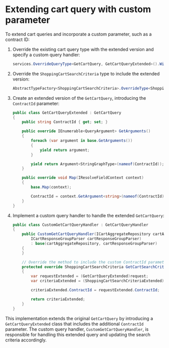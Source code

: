 # Extending cart query with custom parameter


To extend cart queries and incorporate a custom parameter, such as a contract ID:



1. Override the existing cart query type with the extended version and specify a custom query handler:

    ```csharp
    services.OverrideQueryType<GetCartQuery, GetCartQueryExtended>().WithQueryHandler<CustomGetCartQueryHandler>();
    ```

1. Override the `ShoppingCartSearchCriteria` type to include the extended version:

    ```csharp
    AbstractTypeFactory<ShoppingCartSearchCriteria>.OverrideType<ShoppingCartSearchCriteria, ShoppingCartSearchCriteriaExtended>();
    ```

1. Create an extended version of the `GetCartQuery`, introducing the `ContractId` parameter:

    ```csharp
    public class GetCartQueryExtended : GetCartQuery
    {
        public string ContractId { get; set; }

        public override IEnumerable<QueryArgument> GetArguments()
        {
            foreach (var argument in base.GetArguments())
            {
                yield return argument;
            }

            yield return Argument<StringGraphType>(nameof(ContractId));
        }

        public override void Map(IResolveFieldContext context)
        {
            base.Map(context);

            ContractId = context.GetArgument<string>(nameof(ContractId));
        }
    }
    ```


1. Implement a custom query handler to handle the extended `GetCartQuery`:

    ```csharp
    public class CustomGetCartQueryHandler : GetCartQueryHandler
    {
        public CustomGetCartQueryHandler(ICartAggregateRepository cartAggregateRepository,
            ICartResponseGroupParser cartResponseGroupParser)
            : base(cartAggregateRepository, cartResponseGroupParser)
        {
        }

        // Override the method to include the custom ContractId parameter in the search criteria.
        protected override ShoppingCartSearchCriteria GetCartSearchCriteria(GetCartQuery request)
        {
            var requestExtended = (GetCartQueryExtended)request;
            var criteriaExtended = (ShoppingCartSearchCriteriaExtended)base.GetCartSearchCriteria(request);

            criteriaExtended.ContractId = requestExtended.ContractId;

            return criteriaExtended;
        }
    }
    ```

This implementation extends the original `GetCartQuery` by introducing a `GetCartQueryExtended` class that includes the additional `ContractId` parameter. The custom query handler, `CustomGetCartQueryHandler`, is responsible for handling this extended query and updating the search criteria accordingly.